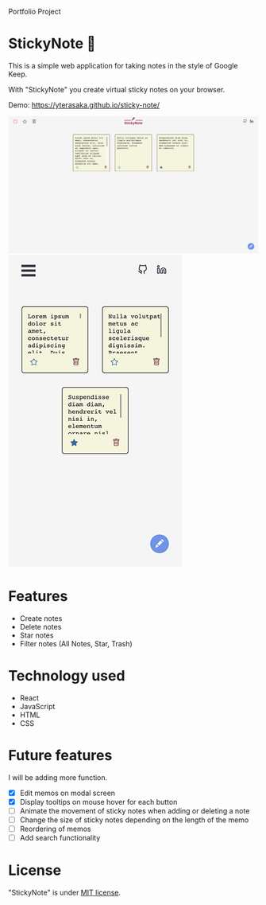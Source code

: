 Portfolio Project

# StickyNote 📝

This is a simple web application for taking notes in the style of Google Keep.

With "StickyNote" you create virtual sticky notes on your browser.

Demo: https://yterasaka.github.io/sticky-note/

![StickyNote](image/StickyNoteImage1.png)
![StickyNote](image/StickyNoteImage2.png)

# Features

- Create notes
- Delete notes
- Star notes
- Filter notes (All Notes, Star, Trash)

# Technology used

- React
- JavaScript
- HTML
- CSS

# Future features

I will be adding more function.

- [x] Edit memos on modal screen
- [x] Display tooltips on mouse hover for each button
- [ ] Animate the movement of sticky notes when adding or deleting a note
- [ ] Change the size of sticky notes depending on the length of the memo
- [ ] Reordering of memos
- [ ] Add search functionality

# License

"StickyNote" is under [MIT license](https://en.wikipedia.org/wiki/MIT_License).
